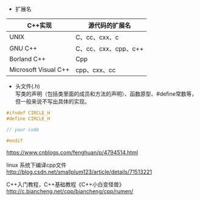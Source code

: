 
- 扩展名

|C++实现|源代码的扩展名|
|-|-|
|UNIX|C、cc、cxx、c|
|GNU C++|C、cc、cxx、cpp、c++|
|Borland C++|Cpp|
|Microsoft Visual C++|cpp、cxx、cc|

- 头文件(.h)  
写类的声明（包括类里面的成员和方法的声明）、函数原型、#define常数等，但一般来说不写出具体的实现。
```cpp
#ifndef CIRCLE_H
#define CIRCLE_H

// your code

#endif
```

https://www.cnblogs.com/fenghuan/p/4794514.html

linux 系统下编译cpp文件  
http://blog.csdn.net/smallplum123/article/details/71513221


C++入门教程，C++基础教程《C++小白变怪兽》  
http://c.biancheng.net/cpp/biancheng/cpp/rumen/
